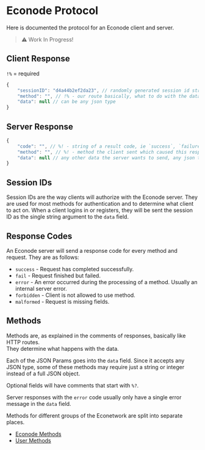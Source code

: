 # Econode Protocol
Here is documented the protocol for an Econode client and server.

> ⚠️  Work In Progress!

## Client Response
`!%` = required
```js
{
	"sessionID": "d4a44b2ef2da23", // randomly generated session id string
	"method": "", // !% - our route basically, what to do with the data
	"data": null // can be any json type
}
```

## Server Response
```js
{
	"code": "", // %! - string of a result code, ie `success`, `failure`, `forbidden`
	"method": "", // %! - method the client sent which caused this response
	"data": null // any other data the server wants to send, any json type
}
```
## Session IDs
Session IDs are the way clients will authorize with the Econode server. They are used
for most methods for authentication and to determine what client to act on.
When a client logins in or registers, they will be sent the session ID as the single string
argument to the `data` field.

## Response Codes
An Econode server will send a response code for every method and request. They are as
follows:
- `success` - Request has completed successfully.
- `fail` - Request finished but failed.
- `error` - An error occurred during the processing of a method. Usually an internal
  server error.
- `forbidden` - Client is not allowed to use method.
- `malformed` - Request is missing fields.

## Methods
Methods are, as explained in the comments of responses, basically like HTTP routes.  
They determine what happens with the data.

Each of the JSON Params goes into the `data` field. Since it accepts any JSON type,
some of these methods may require just a string or integer instead of a full JSON object.

Optional fields will have comments that start with `%?`.

Server responses with the `error` code usually only have a single error message in the
`data` field.

Methods for different groups of the Econetwork are split into separate places.
- [Econode Methods](node.md)
- [User Methods](user.md)
